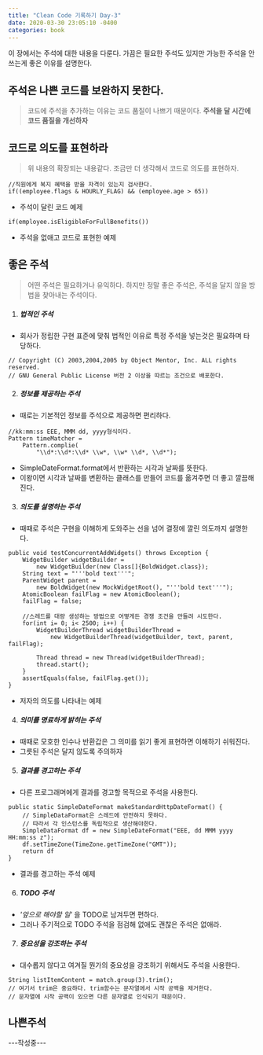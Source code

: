 ```yaml
---
title: "Clean Code 기록하기 Day-3"
date: 2020-03-30 23:05:10 -0400
categories: book
---
```


이 장에서는 주석에 대한 내용을 다룬다.
가끔은 필요한 주석도 있지만 가능한 주석을 안쓰는게 좋은 이유를 설명한다.

## 주석은 나쁜 코드를 보완하지 못한다.
> 코드에 주석을 추가하는 이유는 코드 품질이 나쁘기 때문이다. 
> **주석을 달 시간에 코드 품질을 개선하자**

## 코드로 의도를 표현하라
> 위 내용의 확장되는 내용같다.
> 조금만 더 생각해서 코드로 의도를 표현하자.

```
//직원에게 복지 혜택을 받을 자격이 있는지 검사한다.
if((employee.flags & HOURLY_FLAG) && (employee.age > 65))
```
* 주석이 달린 코드 예제

```
if(employee.isEligibleForFullBenefits())
```
* 주석을 없애고 코드로 표현한 예제

## 좋은 주석
> 어떤 주석은 필요하거나 유익하다. 하지만 정말 좋은 주석은, 주석을 달지 않을 방법을 찾아내는 주석이다.

1. ##### 법적인 주석
* 회사가 정립한 구현 표준에 맞춰 법적인 이유로 특정 주석을 넣는것은 필요하며 타당하다.
```
// Copyright (C) 2003,2004,2005 by Object Mentor, Inc. ALL rights reserved.
// GNU General Public License 버전 2 이상을 따르는 조건으로 배포한다.
```

2. ##### 정보를 제공하는 주석
* 때로는 기본적인 정보를 주석으로 제공하면 편리하다.
```
//kk:mm:ss EEE, MMM dd, yyyy형식이다.
Pattern timeMatcher = 
    Pattern.complie(
        "\\d*:\\d*:\\d* \\w*, \\w* \\d*, \\d*");
```
* SimpleDateFormat.format에서 반환하는 시각과 날짜를 뜻한다.
* 이왕이면 시각과 날짜를 변환하는 클래스를 만들어 코드를 옮겨주면 더 좋고 깔끔해진다.


3. ##### 의도를 설명하는 주석
* 때때로 주석은 구현을 이해하게 도와주는 선을 넘어 결정에 깔린 의도까지 설명한다.
```
public void testConcurrentAddWidgets() throws Exception {
    WidgetBuilder widgetBuilder = 
        new WidgetBuilder(new Class[]{BoldWidget.class});
    String text = "'''bold text'''";
    ParentWidget parent = 
        new BoldWidget(new MockWidgetRoot(), "'''bold text'''");
    AtomicBoolean failFlag = new AtomicBoolean();
    failFlag = false; 
    
    //스레드를 대량 생성하는 방법으로 어떻게든 경쟁 조건을 만들려 시도한다.
    for(int i= 0; i< 2500; i++) {
        WidgetBuilderThread widgetBuilderThread =
            new WidgetBuilderThread(widgetBuilder, text, parent, failFlag);
        
        Thread thread = new Thread(widgetBuilderThread);
        thread.start();
    }
    assertEquals(false, failFlag.get());
}
```
* 저자의 의도를 나타내는 예제

4. ##### 의미를 명료하게 밝히는 주석
* 때때로 모호한 인수나 반환갑은 그 의미를 읽기 좋게 표현하면 이해하기 쉬워진다.
* 그릇된 주석은 달지 않도록 주의하자

5. ##### 결과를 경고하는 주석
* 다른 프로그래머에게 결과를 경고할 목적으로 주석을 사용한다.
```
public static SimpleDateFormat makeStandardHttpDateFormat() {
    // SimpleDataFormat은 스레드에 안전하지 못하다.
    // 따라서 각 인스턴스를 독립적으로 생산해야한다.
    SimpleDataFormat df = new SimpleDateFormat("EEE, dd MMM yyyy HH:mm:ss z");
    df.setTimeZone(TimeZone.getTimeZone("GMT"));
    return df
}
```
* 결과를 경고하는 주석 예제

6. ##### TODO 주석
* *'앞으로 해야할 일'* 을 TODO로 남겨두면 편하다.
* 그러나 주기적으로 TODO 주석을 점검해 없애도 괜찮은 주석은 없애라.

7. ##### 중요성을 강조하는 주석
* 대수롭지 않다고 여겨질 뭔가의 중요성을 강조하기 위해서도 주석을 사용한다.

```
String listItemContent = match.group(3).trim();
// 여기서 trim은 중요하다. trim함수는 문자열에서 시작 공백을 제거한다.
// 문자열에 시작 공백이 있으면 다른 문자열로 인식되기 때문이다.
```

## 나쁜주석

---작성중---


